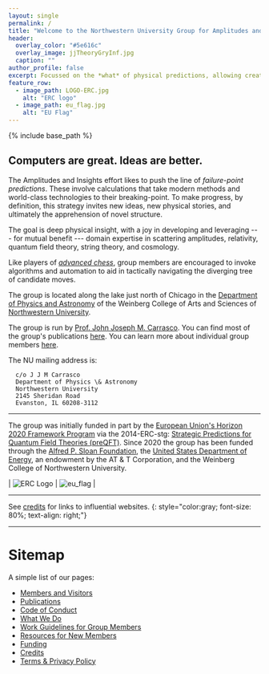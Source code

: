 ```yaml
---
layout: single
permalink: /
title: "Welcome to the Northwestern University Group for Amplitudes and Insights"
header:
  overlay_color: "#5e616c"
  overlay_image: jjTheoryGryInf.jpg
  caption: ""
author_profile: false
excerpt: Focussed on the *what* of physical predictions, allowing creative play in probing the universe's *how*.
feature_row:
  - image_path: LOGO-ERC.jpg
    alt: "ERC logo"
  - image_path: eu_flag.jpg
    alt: "EU Flag"
---
```


{% include base_path %}

## Computers are great. Ideas are better.

The Amplitudes and Insights effort likes to push the line of *failure-point predictions*.  These involve calculations that take modern methods and world-class technologies to their breaking-point.  To make progress, by definition, this strategy invites new ideas, new physical stories, and ultimately the apprehension of novel structure.

The goal is deep physical insight, with a joy in developing and leveraging --- for mutual benefit --- domain expertise in scattering amplitudes, relativity, quantum field theory, string theory, and cosmology.

Like players of [*advanced chess*](https://en.wikipedia.org/wiki/Advanced_Chess), group members are encouraged to invoke algorithms and automation to aid in tactically navigating the diverging tree of candidate moves.

The group is located along the lake just north of Chicago in the [Department of Physics and Astronomy](https://www.physics.northwestern.edu) of the Weinberg College of Arts and Sciences of [Northwestern University](https://www.northwestern.edu). 

  The group is run by [Prof. John Joseph M. Carrasco](http://prettyquestions.com). You can find most of the group's publications [here](/publications/). You can learn more about individual group members [here](/members/).


 The NU mailing address is:
 
```
  c/o J J M Carrasco
  Department of Physics \& Astronomy
  Northwestern University
  2145 Sheridan Road
  Evanston, IL 60208-3112
```

-----------------

The group was initially funded in part by the [European Union's Horizon 2020 Framework Program](https://ec.europa.eu/programmes/horizon2020/) via the 2014-ERC-stg: [Strategic Predictions for Quantum Field Theories (preQFT)](/funding/). Since 2020 the group has been funded through the [Alfred P. Sloan Foundation](https://sloan.org/fellowships/), the [United States Department of Energy](https://science.osti.gov), an endowment by the AT \& T Corporation, and the Weinberg College of Northwestern University.

| <img src="/images/LOGO-ERC.jpg" alt="ERC Logo"> | <img src="/images/eu_flag.jpg" alt="eu_flag"> |


------------------
See [credits](/credits/) for links to influential websites.
{: style="color:gray; font-size: 80%; text-align: right;"}

-------------------

# Sitemap

A simple list of our pages:

* [Members and Visitors](/members/)
* [Publications](/publications/)
* [Code of Conduct](/conduct/)
* [What We Do](/whatwedo/)
* [Work Guidelines for Group Members](/workguidelines/)
* [Resources for New Members](/newResources/)
* [Funding](/funding/)
* [Credits](/credits/)
* [Terms & Privacy Policy](/terms/)
